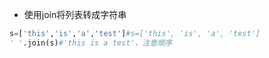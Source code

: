 - 使用join将列表转成字符串
```python
s=['this','is','a','test']#s=['this', 'is', 'a', 'test']
' '.join(s)#'this is a test'，注意顺序
```
